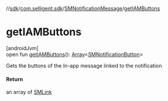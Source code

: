 //[sdk](../../../index.md)/[com.selligent.sdk](../index.md)/[SMNotificationMessage](index.md)/[getIAMButtons](get-i-a-m-buttons.md)

# getIAMButtons

[androidJvm]\
open fun [getIAMButtons](get-i-a-m-buttons.md)(): [Array](https://kotlinlang.org/api/latest/jvm/stdlib/kotlin/-array/index.html)&lt;[SMNotificationButton](../-s-m-notification-button/index.md)&gt;

Gets the buttons of the In-app message linked to the notification

#### Return

an array of [SMLink](../-s-m-link/index.md)
